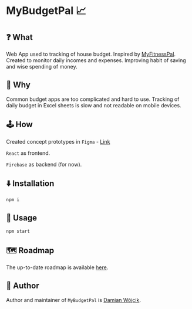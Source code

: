 # MyBudgetPal 📈

## ❓ What
Web App used to tracking of house budget. Inspired by [MyFitnessPal](https://www.myfitnesspal.com/). Created to monitor daily incomes and expenses. Improving habit of saving and wise spending of money.

## 💭 Why
Common budget apps are too complicated and hard to use. Tracking of daily budget in Excel sheets is slow and not readable on mobile devices.

## 🕹 How
Created concept prototypes in `Figma` - [Link](https://www.figma.com/file/CnrZwXgLX8mpFVlWtyAp319S/MyBudgetPal?node-id=0%3A1)

`React` as frontend.

`Firebase` as backend (for now).

## ⬇️ Installation
```
npm i
```

## 🔧 Usage
```javascript
npm start
```

## 🗺 Roadmap
The up-to-date roadmap is available [here](https://github.com/damianwojcik/MyBudgetPal/blob/master/ROADMAP.md).

## 👦 Author
Author and maintainer of `MyBudgetPal` is [Damian Wójcik](https://github.com/damianwojcik).
